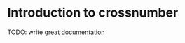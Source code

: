 # Introduction to crossnumber

TODO: write [great documentation](http://jacobian.org/writing/what-to-write/)
